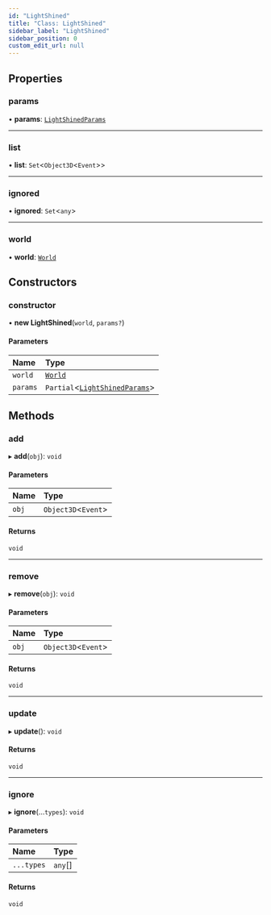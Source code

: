 ```yaml
---
id: "LightShined"
title: "Class: LightShined"
sidebar_label: "LightShined"
sidebar_position: 0
custom_edit_url: null
---
```


## Properties

### params

• **params**: [`LightShinedParams`](../modules.md#lightshinedparams)

___

### list

• **list**: `Set`<`Object3D`<`Event`\>\>

___

### ignored

• **ignored**: `Set`<`any`\>

___

### world

• **world**: [`World`](World.md)

## Constructors

### constructor

• **new LightShined**(`world`, `params?`)

#### Parameters

| Name | Type |
| :------ | :------ |
| `world` | [`World`](World.md) |
| `params` | `Partial`<[`LightShinedParams`](../modules.md#lightshinedparams)\> |

## Methods

### add

▸ **add**(`obj`): `void`

#### Parameters

| Name | Type |
| :------ | :------ |
| `obj` | `Object3D`<`Event`\> |

#### Returns

`void`

___

### remove

▸ **remove**(`obj`): `void`

#### Parameters

| Name | Type |
| :------ | :------ |
| `obj` | `Object3D`<`Event`\> |

#### Returns

`void`

___

### update

▸ **update**(): `void`

#### Returns

`void`

___

### ignore

▸ **ignore**(...`types`): `void`

#### Parameters

| Name | Type |
| :------ | :------ |
| `...types` | `any`[] |

#### Returns

`void`
